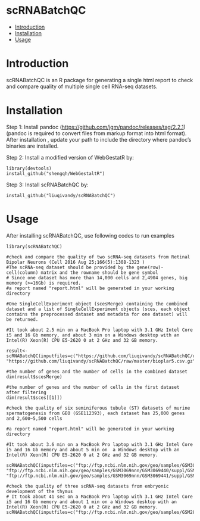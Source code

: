 scRNABatchQC
==========
* [Introduction](#introduction)
* [Installation](#installation)
* [Usage](#example)

<a name="introduction"/>

# Introduction

scRNABatchQC is an R package for generating a single html report to check and compare quality of multiple single cell RNA-seq datasets.

<a name="installation"/>

# Installation

Step 1:  Install pandoc (https://github.com/jgm/pandoc/releases/tag/2.2.1) (pandoc is required to convert files from markup format into html format). After installation , update your path to include the directory where pandoc’s binaries are installed. 

Step 2: Install a modified version of WebGestatR by:

	library(devtools)
	install_github("shengqh/WebGestaltR")

Step 3: Install scRNABatchQC by:

	install_github("liuqivandy/scRNABatchQC")
  
<a name="example"/>

# Usage

After installing scRNABatchQC, use following codes to run examples

	library(scRNABatchQC)
	
	#check and compare the quality of two scRNA-seq datasets from Retinal Bipolar Neurons (Cell 2016 Aug 25;166(5):1308-1323 )
	#The scRNA-seq dataset should be provided by the gene(row)-cell(column) matrix and the rowname should be gene symbol
	# Since one dataset has more than 14,000 cells and 2,4904 genes, big memory (>=16Gb) is required.
	#a report named "report.html" will be generated in your working directory
	
	#One SingleCellExperiment object (scesMerge) containing the combined dataset and a list of SingleCellExperiment objects (sces, each object contains the preprocessed dataset and metadata for one dataset) will be returned.
	
	#It took about 2.5 min on a MacBook Pro laptop with 3.1 GHz Intel Core i5 and 16 Gb memory, and about 3 min on a Windows desktop with an Intel(R) Xeon(R) CPU E5-2620 0 at 2 GHz and 32 GB memory. 	
	
	result<-scRNABatchQC(inputfiles=c("https://github.com/liuqivandy/scRNABatchQC/raw/master/bioplar1.csv.gz", "https://github.com/liuqivandy/scRNABatchQC/raw/master/bioplar5.csv.gz"),organism="mmusculus")
	
	#the number of genes and the number of cells in the combined dataset
	dim(result$scesMerge)
	
	#the number of genes and the number of cells in the first dataset after filtering
	dim(result$sces[[1]])

	#check the quality of six seminiferous tubule (ST) datasets of murine spermatogenesis from GEO (GSE112393), each dataset has 25,000 genes and 2,600~5,500 cells
	
	#a report named "report.html" will be generated in your working directory
	
	#It took about 3.6 min on a MacBook Pro laptop with 3.1 GHz Intel Core i5 and 16 Gb memory and about 5 min on  a Windows desktop with an Intel(R) Xeon(R) CPU E5-2620 0 at 2 GHz and 32 GB memory.
       scRNABatchQC(inputfiles=c("ftp://ftp.ncbi.nlm.nih.gov/geo/samples/GSM3069nnn/GSM3069439/suppl/GSM3069439_ST1_DGE.txt.gz", "ftp://ftp.ncbi.nlm.nih.gov/geo/samples/GSM3069nnn/GSM3069440/suppl/GSM3069440_ST2_DGE.txt.gz", "ftp://ftp.ncbi.nlm.nih.gov/geo/samples/GSM3069nnn/GSM3069441/suppl/GSM3069441_ST3_DGE.txt.gz","ftp://ftp.ncbi.nlm.nih.gov/geo/samples/GSM3069nnn/GSM3069442/suppl/GSM3069442_ST4_DGE.txt.gz","ftp://ftp.ncbi.nlm.nih.gov/geo/samples/GSM3069nnn/GSM3069443/suppl/GSM3069443_ST5_DGE.txt.gz","ftp://ftp.ncbi.nlm.nih.gov/geo/samples/GSM3069nnn/GSM3069444/suppl/GSM3069444_ST6_DGE.txt.gz"),organism="mmusculus")

	#check the quality of three scRNA-seq datasets from embryonic development of the thymus
	# It took about 41 sec on a MacBook Pro laptop with 3.1 GHz Intel Core i5 and 16 Gb memory and about 1 min on a Windows desktop with an Intel(R) Xeon(R) CPU E5-2620 0 at 2 GHz and 32 GB memory. 	   
	scRNABatchQC(inputfiles=c("ftp://ftp.ncbi.nlm.nih.gov/geo/samples/GSM2883nnn/GSM2883184/suppl/GSM2883184_E12_5_wholeThy_venus_1.dge.txt.gz","ftp://ftp.ncbi.nlm.nih.gov/geo/samples/GSM2883nnn/GSM2883185/suppl/GSM2883185_E12_5_wholeThy_venus_2.dge.txt.gz","ftp://ftp.ncbi.nlm.nih.gov/geo/samples/GSM2883nnn/GSM2883186/suppl/GSM2883186_E12_5_wholeThy_venus_3.dge.txt.gz"),organism="mmusculus"

